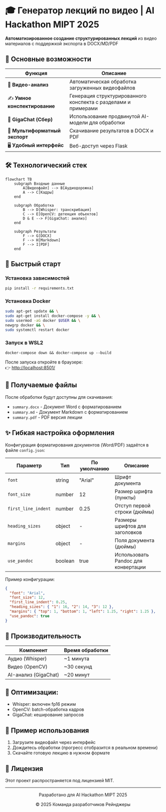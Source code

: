 
# 🎓 Генератор лекций по видео | AI Hackathon MIPT 2025

**Автоматизированное создание структурированных лекций** из видео материалов с поддержкой экспорта в DOCX/MD/PDF

## 🌟 Основные возможности

| Функция | Описание |
|---------|----------|
| 🎥 **Видео-анализ** | Автоматическая обработка загруженных видеофайлов |
| ✍️ **Умное конспектирование** | Генерация структурированного конспекта с разделами и примерами |
| 🧠 **GigaChat (Сбер)** | Использование продвинутой AI-модели для обработки |
| 📂 **Мультиформатный экспорт** | Скачивание результатов в DOCX и PDF |
| 🖥️ **Удобный интерфейс** | Веб-доступ через Flask |

## 🛠️ Технологический стек
```mermaid
flowchart TB
    subgraph Входные данные
        A[Видеофайл] --> B[Аудиодорожка]
        A --> C[Кадры]
    end
    
    subgraph Обработка
        B --> D[Whisper: транскрибация]
        C --> E[OpenCV: детекция объектов]
        D & E --> F[GigaChat: анализ]
    end
    
    subgraph Результаты
        F --> G[DOCX]
        F --> H[Markdown]
        F --> I[PDF]
    end
```
## 🚀 Быстрый старт

### Установка зависимостей
```bash
pip install -r requirements.txt
```
### Установка  Docker
```bash
sudo apt-get update && \
sudo apt-get install docker-compose -y && \
sudo usermod -aG docker $USER && \
newgrp docker && \
sudo systemctl restart docker
```
### Запуск в WSL2 
```shell
docker-compose down && docker-compose up --build
```
После запуска откройте в браузере:  
👉 [http://localhost:8501/](http://localhost:8501/)

## 📂 Получаемые файлы

После обработки будут доступны для скачивания:
- `summary.docx` - Документ Word с форматированием
- `summary.md` - Документ Markdown с форматированием
- `summary.pdf` - PDF версия лекции
## ✨ Гибкая настройка оформления

Конфигурация форматирования документов (Word/PDF) задаётся в файле `config.json`:

| Параметр           | Тип       | По умолчанию | Описание                          |
|--------------------|-----------|--------------|-----------------------------------|
| `font`             | string    | "Arial"      | Шрифт документа                   |
| `font_size`        | number    | 12           | Размер шрифта (пункты)            |
| `first_line_indent`| number    | 0.25         | Отступ первой строки (дюймы)      |
| `heading_sizes`    | object    | -            | Размеры шрифтов для заголовков    |
| `margins`          | object    | -            | Поля документа (дюймы)            |
| `use_pandoc`       | boolean   | true         | Использовать Pandoc для конвертации |

Пример конфигурации:
```json
{
  "font": "Arial",
  "font_size": 12,
  "first_line_indent": 0.25,
  "heading_sizes": { "1": 16, "2": 14, "3": 12 },
  "margins": { "top": 1, "bottom": 1, "left": 1.25, "right": 1.25 },
  "use_pandoc": true
}
```
## 🎯 Производительность

| Компонент          | Время обработки  |
|--------------------|------------------|
| Аудио (Whisper)    | ~1 минута        |
| Видео (OpenCV)     | ~30 секунд       |
| AI-анализ (GigaChat)| ~20 минут       |

## 🔧 Оптимизации:
- Whisper: включен fp16 режим
- OpenCV: batch-обработка кадров
- GigaChat: кеширование запросов

## 📌 Пример использования

1. Загрузите видеофайл через интерфейс
2. Дождитесь обработки (прогресс отобразится в реальном времени)
3. Скачайте готовую лекцию в нужном формате

## 📜 Лицензия
Этот проект распространяется под лицензией MIT.

---

<div align="center">
  <p>Разработано для AI Hackathon MIPT 2025</p>
  <p>© 2025 Команда разработчиков Рейнджеры</p>
</div>


